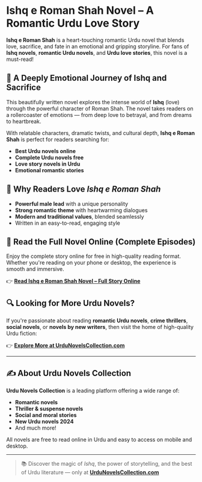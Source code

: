 # Ishq e Roman Shah Novel – A Romantic Urdu Love Story

**Ishq e Roman Shah** is a heart-touching romantic Urdu novel that blends love, sacrifice, and fate in an emotional and gripping storyline. For fans of **Ishq novels**, **romantic Urdu novels**, and **Urdu love stories**, this novel is a must-read!

## 🌹 A Deeply Emotional Journey of Ishq and Sacrifice

This beautifully written novel explores the intense world of **Ishq** (love) through the powerful character of Roman Shah. The novel takes readers on a rollercoaster of emotions — from deep love to betrayal, and from dreams to heartbreak.

With relatable characters, dramatic twists, and cultural depth, **Ishq e Roman Shah** is perfect for readers searching for:

- **Best Urdu novels online**
- **Complete Urdu novels free**
- **Love story novels in Urdu**
- **Emotional romantic stories**

## 💖 Why Readers Love *Ishq e Roman Shah*

- **Powerful male lead** with a unique personality
- **Strong romantic theme** with heartwarming dialogues
- **Modern and traditional values**, blended seamlessly
- Written in an easy-to-read, engaging style

## 📖 Read the Full Novel Online (Complete Episodes)

Enjoy the complete story online for free in high-quality reading format. Whether you're reading on your phone or desktop, the experience is smooth and immersive.

👉 [**Read Ishq e Roman Shah Novel – Full Story Online**](https://urdunovelscollection.com/ishq-e-roman-shah-novel)

## 🔍 Looking for More Urdu Novels?

If you're passionate about reading **romantic Urdu novels**, **crime thrillers**, **social novels**, or **novels by new writers**, then visit the home of high-quality Urdu fiction:

👉 [**Explore More at UrduNovelsCollection.com**](https://urdunovelscollection.com/)

---

## ✍️ About Urdu Novels Collection

**Urdu Novels Collection** is a leading platform offering a wide range of:
- **Romantic novels**
- **Thriller & suspense novels**
- **Social and moral stories**
- **New Urdu novels 2024**
- And much more!

All novels are free to read online in Urdu and easy to access on mobile and desktop.

---

> 📚 Discover the magic of *Ishq*, the power of storytelling, and the best of Urdu literature — only at [**UrduNovelsCollection.com**](https://urdunovelscollection.com/)
